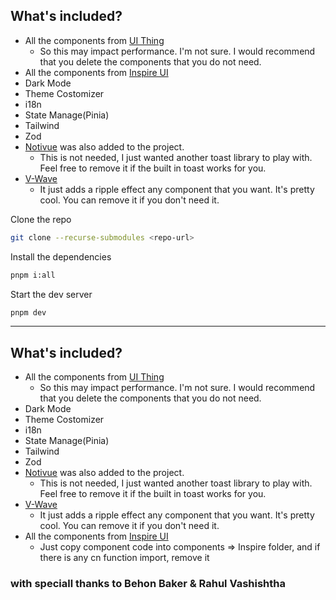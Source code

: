 ## What's included?

- All the components from [UI Thing](https://ui-thing.behonbaker.com/getting-started/introduction)
  - So this may impact performance. I'm not sure. I would recommend that you delete the components that you do not need.
- All the components from [Inspire UI](https://inspira-ui.com/)
- Dark Mode
- Theme Costomizer
- i18n
- State Manage(Pinia)
- Tailwind
- Zod
- [Notivue](https://notivuedocs.netlify.app/installation/nuxt.html) was also added to the project.
  - This is not needed, I just wanted another toast library to play with. Feel free to remove it if the built in toast works for you.
- [V-Wave](https://github.com/justintaddei/v-wave)
  - It just adds a ripple effect any component that you want. It's pretty cool. You can remove it if you don't need it.

Clone the repo

```bash
git clone --recurse-submodules <repo-url>
```

Install the dependencies

```bash
pnpm i:all
```

Start the dev server

```bash
pnpm dev
```

---

## What's included?

- All the components from [UI Thing](https://ui-thing.behonbaker.com/getting-started/introduction)
  - So this may impact performance. I'm not sure. I would recommend that you delete the components that you do not need.
- Dark Mode
- Theme Costomizer
- i18n
- State Manage(Pinia)
- Tailwind
- Zod
- [Notivue](https://notivuedocs.netlify.app/installation/nuxt.html) was also added to the project.
  - This is not needed, I just wanted another toast library to play with. Feel free to remove it if the built in toast works for you.
- [V-Wave](https://github.com/justintaddei/v-wave)
  - It just adds a ripple effect any component that you want. It's pretty cool. You can remove it if you don't need it.
- All the components from [Inspire UI](https://inspira-ui.com/)
  - Just copy component code into components => Inspire folder, and if there is any cn function import, remove it

### with speciall thanks to Behon Baker & Rahul Vashishtha
